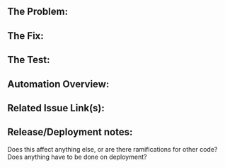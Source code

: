 ## The Problem:

## The Fix:

## The Test:

## Automation Overview:
<!-- MANDATORY: Please provide an overview of new tests introduced by this PR, or an explanation for why no tests are needed. -->

## Related Issue Link(s):

## Release/Deployment notes:
Does this affect anything else, or are there ramifications for other code? Does anything have to be done on deployment?

